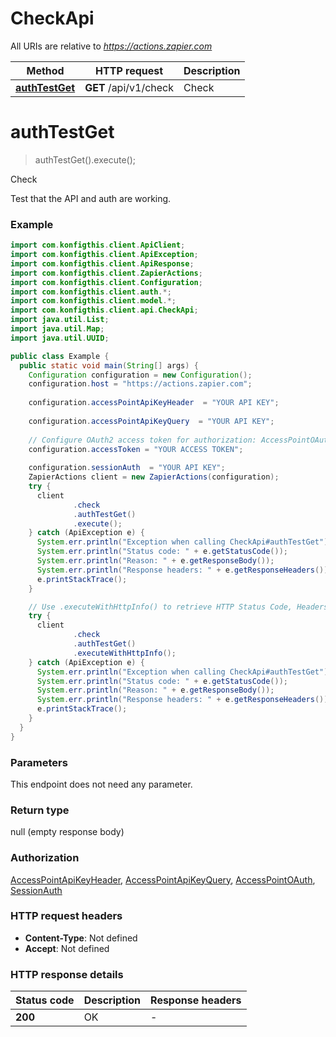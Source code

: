# CheckApi

All URIs are relative to *https://actions.zapier.com*

| Method | HTTP request | Description |
|------------- | ------------- | -------------|
| [**authTestGet**](CheckApi.md#authTestGet) | **GET** /api/v1/check | Check |


<a name="authTestGet"></a>
# **authTestGet**
> authTestGet().execute();

Check

Test that the API and auth are working.

### Example
```java
import com.konfigthis.client.ApiClient;
import com.konfigthis.client.ApiException;
import com.konfigthis.client.ApiResponse;
import com.konfigthis.client.ZapierActions;
import com.konfigthis.client.Configuration;
import com.konfigthis.client.auth.*;
import com.konfigthis.client.model.*;
import com.konfigthis.client.api.CheckApi;
import java.util.List;
import java.util.Map;
import java.util.UUID;

public class Example {
  public static void main(String[] args) {
    Configuration configuration = new Configuration();
    configuration.host = "https://actions.zapier.com";
    
    configuration.accessPointApiKeyHeader  = "YOUR API KEY";
    
    configuration.accessPointApiKeyQuery  = "YOUR API KEY";
    
    // Configure OAuth2 access token for authorization: AccessPointOAuth
    configuration.accessToken = "YOUR ACCESS TOKEN";
    
    configuration.sessionAuth  = "YOUR API KEY";
    ZapierActions client = new ZapierActions(configuration);
    try {
      client
              .check
              .authTestGet()
              .execute();
    } catch (ApiException e) {
      System.err.println("Exception when calling CheckApi#authTestGet");
      System.err.println("Status code: " + e.getStatusCode());
      System.err.println("Reason: " + e.getResponseBody());
      System.err.println("Response headers: " + e.getResponseHeaders());
      e.printStackTrace();
    }

    // Use .executeWithHttpInfo() to retrieve HTTP Status Code, Headers and Request
    try {
      client
              .check
              .authTestGet()
              .executeWithHttpInfo();
    } catch (ApiException e) {
      System.err.println("Exception when calling CheckApi#authTestGet");
      System.err.println("Status code: " + e.getStatusCode());
      System.err.println("Reason: " + e.getResponseBody());
      System.err.println("Response headers: " + e.getResponseHeaders());
      e.printStackTrace();
    }
  }
}

```

### Parameters
This endpoint does not need any parameter.

### Return type

null (empty response body)

### Authorization

[AccessPointApiKeyHeader](../README.md#AccessPointApiKeyHeader), [AccessPointApiKeyQuery](../README.md#AccessPointApiKeyQuery), [AccessPointOAuth](../README.md#AccessPointOAuth), [SessionAuth](../README.md#SessionAuth)

### HTTP request headers

 - **Content-Type**: Not defined
 - **Accept**: Not defined

### HTTP response details
| Status code | Description | Response headers |
|-------------|-------------|------------------|
| **200** | OK |  -  |

